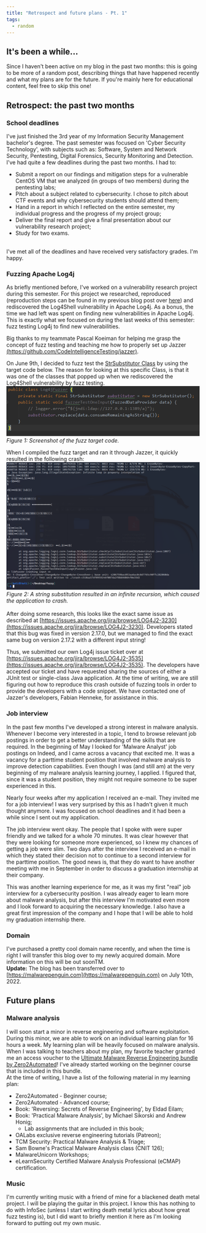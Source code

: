 ```yaml
---
title: "Retrospect and future plans - Pt. 1"
tags:
  - random
---
```

## It's been a while...
Since I haven't been active on my blog in the past two months: this is going to be more of a random post, describing things that have happened recently and what my plans are for the future. If you're mainly here for educational content, feel free to skip this one!<br>

## Retrospect: the past two months 
### School deadlines
I've just finished the 3rd year of my Information Security Management bachelor's degree. The past semester was focused on 'Cyber Security Technology', with subjects such as: Software, System and Network Security, Pentesting, Digital Forensics, Security Monitoring and Detection. I've had quite a few deadlines during the past two months. I had to: 
- Submit a report on our findings and mitigation steps for a vulnerable CentOS VM that we analyzed (in groups of two members) during the pentesting labs;
- Pitch about a subject related to cybersecurity. I chose to pitch about CTF events and why cybersecurity students should attend them;
- Hand in a report in which I reflected on the entire semester, my individual progress and the progress of my project group;
- Deliver the final report and give a final presentation about our vulnerability research project;
- Study for two exams.

<br>I've met all of the deadlines and have received very satisfactory grades. I'm happy.

### Fuzzing Apache Log4j
As briefly mentioned before, I've worked on a vulnerability research project during this semester. For this project we researched, reproduced (reproduction steps can be found in my previous blog post over [here](/reproducing-log4shell/)) and rediscovered the Log4Shell vulnerability in Apache Log4j. As a bonus, the time we had left was spent on finding new vulnerabilities in Apache Log4j. This is exactly what we focused on during the last weeks of this semester: fuzz testing Log4j to find new vulnerabilities.<br> 

Big thanks to my teammate Pascal Koeiman for helping me grasp the concept of fuzz testing and teaching me how to properly set up Jazzer [(https://github.com/CodeIntelligenceTesting/jazzer)](https://github.com/CodeIntelligenceTesting/jazzer).<br>

On June 9th, I decided to fuzz test the [StrSubstitutor Class](https://logging.apache.org/log4j/2.x/log4j-core/apidocs/org/apache/logging/log4j/core/lookup/StrSubstitutor.html) by using the  target code below. The reason for looking at this specific Class, is that it was one of the classes that popped up when we rediscovered the Log4Shell vulnerability by fuzz testing.<br>
![log4j001.png](/assets/images/log4j001.png)<br>*Figure 1: Screenshot of the fuzz target code.*<br>

When I compiled the fuzz target and ran it through Jazzer, it quickly resulted in the following crash:<br>![log4j002.png](/assets/images/log4j002.png)<br>*Figure 2: A string substitution resulted in an infinite recursion, which caused the application to crash.* <br> 
<br>After doing some research, this looks like the exact same issue as described at [https://issues.apache.org/jira/browse/LOG4J2-3230](https://issues.apache.org/jira/browse/LOG4J2-3230). Developers stated that this bug was fixed in version 2.17.0, but we managed to find the exact same bug on version 2.17.2 with a different input string!<br> 

Thus, we submitted our own Log4j issue ticket over at [https://issues.apache.org/jira/browse/LOG4J2-3535](https://issues.apache.org/jira/browse/LOG4J2-3535). The developers have accepted our ticket and have requested sharing the sources of either a JUnit test or single-class Java application. At the time of writing, we are still figuring out how to reproduce this crash outside of fuzzing tools in order to provide the developers with a code snippet. We have contacted one of Jazzer's developers, Fabian Henneke, for assistance in this.<br>

### Job interview
In the past few months I've developed a strong interest in malware analysis. Whenever I become very interested in a topic, I tend to browse relevant job postings in order to get a better understanding of the skills that are required. In the beginning of May I looked for 'Malware Analyst' job postings on Indeed, and I came across a vacancy that excited me. It was a vacancy for a parttime student position that involved malware analysis to improve detection capabilities. 
Even though I was (and still am) at the very beginning of my malware analysis learning journey, I applied. I figured that, since it was a student position, they might not require someone to be super experienced in this. <br>

Nearly four weeks after my application I received an e-mail. They invited me for a job interview! I was very surprised by this as I hadn't given it much thought anymore. I was focused on school deadlines and it had been a while since I sent out my application.<br>

The job interview went okay. The people that I spoke with were super friendly and we talked for a whole 70 minutes. It was clear however that they were looking for someone more experienced, so I knew my chances of getting a job were slim. Two days after the interview I received an e-mail in which they stated their decision not to continue to a second interview for the parttime position. The good news is, that they do want to have another meeting with me in September in order to discuss a graduation internship at their company.<br>

This was another learning experience for me, as it was my first "real" job interview for a cybersecurity position. I was already eager to learn more about malware analysis, but after this interview I'm motivated even more and I look forward to acquiring the necessary knowledge. I also have a great first impression of the company and I hope that I will be able to hold my graduation internship there.<br>

### Domain
I've purchased a pretty cool domain name recently, and when the time is right I will transfer this blog over to my newly acquired domain. More information on this will be out soonTM.<br>
**Update:** The blog has been transferred over to [https://malwarepenguin.com](https://malwarepenguin.com) on July 10th, 2022.

## Future plans
### Malware analysis
I will soon start a minor in reverse engineering and software exploitation. During this minor, we are able to work on an individual learning plan for 16 hours a week. My learning plan will be heavily focused on malware analysis. When I was talking to teachers about my plan, my favorite teacher granted me an access voucher to the [Ultimate Malware Reverse Engineering bundle by Zero2Automated](https://courses.zero2auto.com/beginner-bundle)! I've already started working on the beginner course that is included in this bundle.<br>
At the time of writing, I have a list of the following material in my learning plan:
- Zero2Automated - Beginner course;
- Zero2Automated - Advanced course;
- Book: 'Reversing: Secrets of Reverse Engineering', by Eldad Eilam;
- Book: 'Practical Malware Analysis', by Michael Sikorski and Andrew Honig;
	- Lab assignments that are included in this book;
- OALabs exclusive reverse engineering tutorials (Patreon);
- TCM Security: Practical Malware Analysis & Triage;
- Sam Bowne's Practical Malware Analysis class (CNIT 126);
- MalwareUnicorn Workshops;
- eLearnSecurity Certified Malware Analysis Professional (eCMAP) certification.

### Music
I'm currently writing music with a friend of mine for a blackened death metal project. I will be playing the guitar in this project. I know this has nothing to do with InfoSec (unless I start writing death metal lyrics about how great fuzz testing is), but I did want to briefly mention it here as I'm looking forward to putting out my own music.